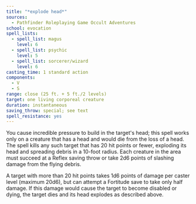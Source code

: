 ```yaml
---
title: "*explode head*"
sources:
  - Pathfinder Roleplaying Game Occult Adventures
school: evocation
spell_lists:
  - spell_list: magus
    level: 6
  - spell_list: psychic
    level: 5
  - spell_list: sorcerer/wizard
    level: 6
casting_time: 1 standard action
components:
  - V
  - S
range: close (25 ft. + 5 ft./2 levels)
target: one living corporeal creature
duration: instantaneous
saving_throw: special; see text
spell_resistance: yes
---
```


You cause incredible pressure to build in the target's head; this spell works only on a creature that has a head and would die from the loss of a head. The spell kills any such target that has 20 hit points or fewer, exploding its head and spreading debris in a 10-foot radius. Each creature in the area must succeed at a Reflex saving throw or take 2d6 points of slashing damage from the flying debris.

A target with more than 20 hit points takes 1d6 points of damage per caster level (maximum 20d6), but can attempt a Fortitude save to take only half damage. If this damage would cause the target to become disabled or dying, the target dies and its head explodes as described above.
